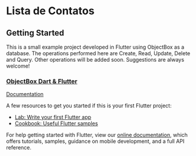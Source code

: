 # Lista de Contatos 

## Getting Started

This is a small example project developed in Flutter using ObjectBox as a database.
The operations performed here are Create, Read, Update, Delete and Query.
Other operations will be added soon. Suggestions are always welcome!

### [ObjectBox Dart & Flutter](https://github.com/objectbox/objectbox-dart)

[Documentation](https://github.com/objectbox/objectbox-dart/blob/main/objectbox/example/README.md)

A few resources to get you started if this is your first Flutter project:

- [Lab: Write your first Flutter app](https://flutter.dev/docs/get-started/codelab)
- [Cookbook: Useful Flutter samples](https://flutter.dev/docs/cookbook)

For help getting started with Flutter, view our
[online documentation](https://flutter.dev/docs), which offers tutorials,
samples, guidance on mobile development, and a full API reference.
